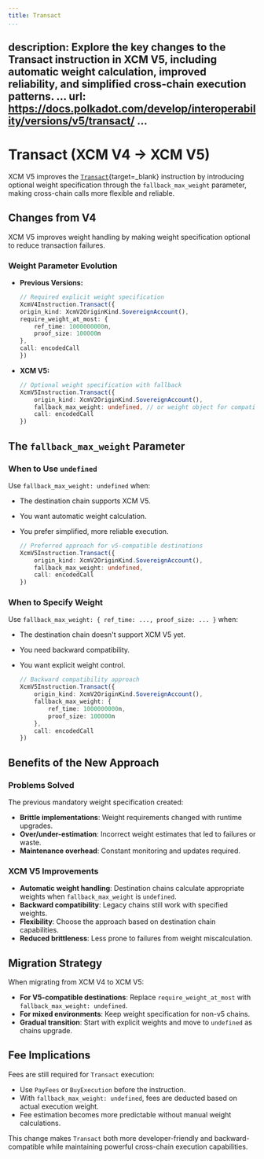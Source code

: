 ```yaml
---
title: Transact
...
```

description: Explore the key changes to the Transact instruction in XCM V5, including automatic
  weight calculation, improved reliability, and simplified cross-chain execution patterns.
...
url: https://docs.polkadot.com/develop/interoperability/versions/v5/transact/
...
---

# Transact (XCM V4 → XCM V5)

XCM V5 improves the [`Transact`](https://paritytech.github.io/polkadot-sdk/master/staging_xcm/v5/enum.Instruction.html#variant.Transact){target=\_blank} instruction by introducing optional weight specification through the `fallback_max_weight` parameter, making cross-chain calls more flexible and reliable.

## Changes from V4

XCM V5 improves weight handling by making weight specification optional to reduce transaction failures.

### Weight Parameter Evolution

- **Previous Versions:**

    ```typescript
    // Required explicit weight specification
    XcmV4Instruction.Transact({
    origin_kind: XcmV2OriginKind.SovereignAccount(),
    require_weight_at_most: {
        ref_time: 1000000000n,
        proof_size: 100000n
    },
    call: encodedCall
    })
    ```

- **XCM V5:**

    ```typescript
    // Optional weight specification with fallback
    XcmV5Instruction.Transact({
        origin_kind: XcmV2OriginKind.SovereignAccount(),
        fallback_max_weight: undefined, // or weight object for compatibility
        call: encodedCall
    })
    ```

## The `fallback_max_weight` Parameter

### When to Use `undefined`

Use `fallback_max_weight: undefined` when:

- The destination chain supports XCM V5.
- You want automatic weight calculation.
- You prefer simplified, more reliable execution.

    ```typescript
    // Preferred approach for v5-compatible destinations
    XcmV5Instruction.Transact({
        origin_kind: XcmV2OriginKind.SovereignAccount(),
        fallback_max_weight: undefined,
        call: encodedCall
    })
    ```

### When to Specify Weight

Use `fallback_max_weight: { ref_time: ..., proof_size: ... }` when:

- The destination chain doesn't support XCM V5 yet.
- You need backward compatibility.
- You want explicit weight control.

    ```typescript
    // Backward compatibility approach
    XcmV5Instruction.Transact({
        origin_kind: XcmV2OriginKind.SovereignAccount(), 
        fallback_max_weight: {
            ref_time: 1000000000n,
            proof_size: 100000n
        },
        call: encodedCall
    })
    ```

## Benefits of the New Approach

### Problems Solved

The previous mandatory weight specification created:

- **Brittle implementations**: Weight requirements changed with runtime upgrades.
- **Over/under-estimation**: Incorrect weight estimates that led to failures or waste.
- **Maintenance overhead**: Constant monitoring and updates required.

### XCM V5 Improvements

- **Automatic weight handling**: Destination chains calculate appropriate weights when `fallback_max_weight` is `undefined`.
- **Backward compatibility**: Legacy chains still work with specified weights.
- **Flexibility**: Choose the approach based on destination chain capabilities.
- **Reduced brittleness**: Less prone to failures from weight miscalculation.

## Migration Strategy

When migrating from XCM V4 to XCM V5:

- **For V5-compatible destinations**: Replace `require_weight_at_most` with `fallback_max_weight: undefined`.
- **For mixed environments**: Keep weight specification for non-v5 chains.
- **Gradual transition**: Start with explicit weights and move to `undefined` as chains upgrade.

## Fee Implications

Fees are still required for `Transact` execution:

- Use `PayFees` or `BuyExecution` before the instruction.
- With `fallback_max_weight: undefined`, fees are deducted based on actual execution weight.
- Fee estimation becomes more predictable without manual weight calculations.

This change makes `Transact` both more developer-friendly and backward-compatible while maintaining powerful cross-chain execution capabilities.
